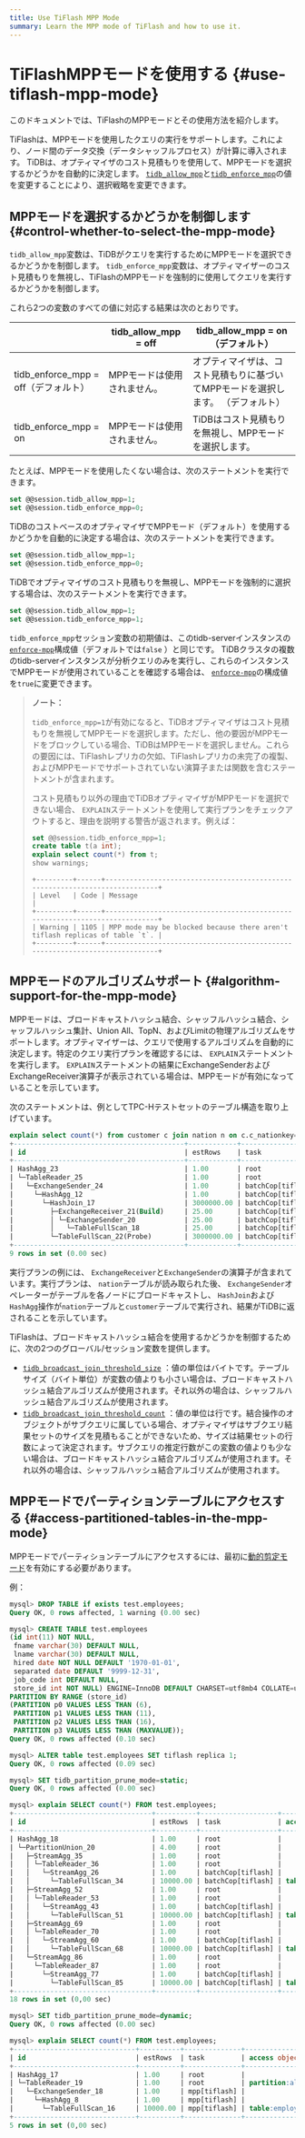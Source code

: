 ```yaml
---
title: Use TiFlash MPP Mode
summary: Learn the MPP mode of TiFlash and how to use it.
---
```


# TiFlashMPPモードを使用する {#use-tiflash-mpp-mode}

このドキュメントでは、TiFlashのMPPモードとその使用方法を紹介します。

TiFlashは、MPPモードを使用したクエリの実行をサポートします。これにより、ノード間のデータ交換（データシャッフルプロセス）が計算に導入されます。 TiDBは、オプティマイザのコスト見積もりを使用して、MPPモードを選択するかどうかを自動的に決定します。 [`tidb_allow_mpp`](/system-variables.md#tidb_allow_mpp-new-in-v50)と[`tidb_enforce_mpp`](/system-variables.md#tidb_enforce_mpp-new-in-v51)の値を変更することにより、選択戦略を変更できます。

## MPPモードを選択するかどうかを制御します {#control-whether-to-select-the-mpp-mode}

`tidb_allow_mpp`変数は、TiDBがクエリを実行するためにMPPモードを選択できるかどうかを制御します。 `tidb_enforce_mpp`変数は、オプティマイザーのコスト見積もりを無視し、TiFlashのMPPモードを強制的に使用してクエリを実行するかどうかを制御します。

これら2つの変数のすべての値に対応する結果は次のとおりです。

|                               | tidb_allow_mpp = off | tidb_allow_mpp = on（デフォルト）                 |
| ----------------------------- | -------------------- | ------------------------------------------ |
| tidb_enforce_mpp = off（デフォルト） | MPPモードは使用されません。      | オプティマイザは、コスト見積もりに基づいてMPPモードを選択します。 （デフォルト） |
| tidb_enforce_mpp = on         | MPPモードは使用されません。      | TiDBはコスト見積もりを無視し、MPPモードを選択します。             |

たとえば、MPPモードを使用したくない場合は、次のステートメントを実行できます。


```sql
set @@session.tidb_allow_mpp=1;
set @@session.tidb_enforce_mpp=0;
```

TiDBのコストベースのオプティマイザでMPPモード（デフォルト）を使用するかどうかを自動的に決定する場合は、次のステートメントを実行できます。


```sql
set @@session.tidb_allow_mpp=1;
set @@session.tidb_enforce_mpp=0;
```

TiDBでオプティマイザのコスト見積もりを無視し、MPPモードを強制的に選択する場合は、次のステートメントを実行できます。


```sql
set @@session.tidb_allow_mpp=1;
set @@session.tidb_enforce_mpp=1;
```

<CustomContent platform="tidb">

`tidb_enforce_mpp`セッション変数の初期値は、このtidb-serverインスタンスの[`enforce-mpp`](/tidb-configuration-file.md#enforce-mpp)構成値（デフォルトでは`false` ）と同じです。 TiDBクラスタの複数のtidb-serverインスタンスが分析クエリのみを実行し、これらのインスタンスでMPPモードが使用されていることを確認する場合は、 [`enforce-mpp`](/tidb-configuration-file.md#enforce-mpp)の構成値を`true`に変更できます。

</CustomContent>

> **ノート：**
>
> `tidb_enforce_mpp=1`が有効になると、TiDBオプティマイザはコスト見積もりを無視してMPPモードを選択します。ただし、他の要因がMPPモードをブロックしている場合、TiDBはMPPモードを選択しません。これらの要因には、TiFlashレプリカの欠如、TiFlashレプリカの未完了の複製、およびMPPモードでサポートされていない演算子または関数を含むステートメントが含まれます。
>
> コスト見積もり以外の理由でTiDBオプティマイザがMPPモードを選択できない場合、 `EXPLAIN`ステートメントを使用して実行プランをチェックアウトすると、理由を説明する警告が返されます。例えば：
>
> >
> ```sql
> set @@session.tidb_enforce_mpp=1;
> create table t(a int);
> explain select count(*) from t;
> show warnings;
> ```
>
> ```
> +---------+------+-----------------------------------------------------------------------------+
> | Level   | Code | Message                                                                     |
> +---------+------+-----------------------------------------------------------------------------+
> | Warning | 1105 | MPP mode may be blocked because there aren't tiflash replicas of table `t`. |
> +---------+------+-----------------------------------------------------------------------------+
> ```

## MPPモードのアルゴリズムサポート {#algorithm-support-for-the-mpp-mode}

MPPモードは、ブロードキャストハッシュ結合、シャッフルハッシュ結合、シャッフルハッシュ集計、Union All、TopN、およびLimitの物理アルゴリズムをサポートします。オプティマイザーは、クエリで使用するアルゴリズムを自動的に決定します。特定のクエリ実行プランを確認するには、 `EXPLAIN`ステートメントを実行します。 `EXPLAIN`ステートメントの結果にExchangeSenderおよびExchangeReceiver演算子が表示されている場合は、MPPモードが有効になっていることを示しています。

次のステートメントは、例としてTPC-Hテストセットのテーブル構造を取り上げています。

```sql
explain select count(*) from customer c join nation n on c.c_nationkey=n.n_nationkey;
+------------------------------------------+------------+-------------------+---------------+----------------------------------------------------------------------------+
| id                                       | estRows    | task              | access object | operator info                                                              |
+------------------------------------------+------------+-------------------+---------------+----------------------------------------------------------------------------+
| HashAgg_23                               | 1.00       | root              |               | funcs:count(Column#16)->Column#15                                          |
| └─TableReader_25                         | 1.00       | root              |               | data:ExchangeSender_24                                                     |
|   └─ExchangeSender_24                    | 1.00       | batchCop[tiflash] |               | ExchangeType: PassThrough                                                  |
|     └─HashAgg_12                         | 1.00       | batchCop[tiflash] |               | funcs:count(1)->Column#16                                                  |
|       └─HashJoin_17                      | 3000000.00 | batchCop[tiflash] |               | inner join, equal:[eq(tpch.nation.n_nationkey, tpch.customer.c_nationkey)] |
|         ├─ExchangeReceiver_21(Build)     | 25.00      | batchCop[tiflash] |               |                                                                            |
|         │ └─ExchangeSender_20            | 25.00      | batchCop[tiflash] |               | ExchangeType: Broadcast                                                    |
|         │   └─TableFullScan_18           | 25.00      | batchCop[tiflash] | table:n       | keep order:false                                                           |
|         └─TableFullScan_22(Probe)        | 3000000.00 | batchCop[tiflash] | table:c       | keep order:false                                                           |
+------------------------------------------+------------+-------------------+---------------+----------------------------------------------------------------------------+
9 rows in set (0.00 sec)
```

実行プランの例には、 `ExchangeReceiver`と`ExchangeSender`の演算子が含まれています。実行プランは、 `nation`テーブルが読み取られた後、 `ExchangeSender`オペレーターがテーブルを各ノードにブロードキャストし、 `HashJoin`および`HashAgg`操作が`nation`テーブルと`customer`テーブルで実行され、結果がTiDBに返されることを示しています。

TiFlashは、ブロードキャストハッシュ結合を使用するかどうかを制御するために、次の2つのグローバル/セッション変数を提供します。

-   [`tidb_broadcast_join_threshold_size`](/system-variables.md#tidb_broadcast_join_threshold_count-new-in-v50) ：値の単位はバイトです。テーブルサイズ（バイト単位）が変数の値よりも小さい場合は、ブロードキャストハッシュ結合アルゴリズムが使用されます。それ以外の場合は、シャッフルハッシュ結合アルゴリズムが使用されます。
-   [`tidb_broadcast_join_threshold_count`](/system-variables.md#tidb_broadcast_join_threshold_count-new-in-v50) ：値の単位は行です。結合操作のオブジェクトがサブクエリに属している場合、オプティマイザはサブクエリ結果セットのサイズを見積もることができないため、サイズは結果セットの行数によって決定されます。サブクエリの推定行数がこの変数の値よりも少ない場合は、ブロードキャストハッシュ結合アルゴリズムが使用されます。それ以外の場合は、シャッフルハッシュ結合アルゴリズムが使用されます。

## MPPモードでパーティションテーブルにアクセスする {#access-partitioned-tables-in-the-mpp-mode}

MPPモードでパーティションテーブルにアクセスするには、最初に[動的剪定モード](https://docs.pingcap.com/tidb/stable/partitioned-table#dynamic-pruning-mode)を有効にする必要があります。

例：

```sql
mysql> DROP TABLE if exists test.employees;
Query OK, 0 rows affected, 1 warning (0.00 sec)

mysql> CREATE TABLE test.employees
(id int(11) NOT NULL,
 fname varchar(30) DEFAULT NULL,
 lname varchar(30) DEFAULT NULL,
 hired date NOT NULL DEFAULT '1970-01-01',
 separated date DEFAULT '9999-12-31',
 job_code int DEFAULT NULL,
 store_id int NOT NULL) ENGINE=InnoDB DEFAULT CHARSET=utf8mb4 COLLATE=utf8mb4_bin
PARTITION BY RANGE (store_id)
(PARTITION p0 VALUES LESS THAN (6),
 PARTITION p1 VALUES LESS THAN (11),
 PARTITION p2 VALUES LESS THAN (16),
 PARTITION p3 VALUES LESS THAN (MAXVALUE));
Query OK, 0 rows affected (0.10 sec)

mysql> ALTER table test.employees SET tiflash replica 1;
Query OK, 0 rows affected (0.09 sec)

mysql> SET tidb_partition_prune_mode=static;
Query OK, 0 rows affected (0.00 sec)

mysql> explain SELECT count(*) FROM test.employees;
+----------------------------------+----------+-------------------+-------------------------------+-----------------------------------+
| id                               | estRows  | task              | access object                 | operator info                     |
+----------------------------------+----------+-------------------+-------------------------------+-----------------------------------+
| HashAgg_18                       | 1.00     | root              |                               | funcs:count(Column#10)->Column#9  |
| └─PartitionUnion_20              | 4.00     | root              |                               |                                   |
|   ├─StreamAgg_35                 | 1.00     | root              |                               | funcs:count(Column#12)->Column#10 |
|   │ └─TableReader_36             | 1.00     | root              |                               | data:StreamAgg_26                 |
|   │   └─StreamAgg_26             | 1.00     | batchCop[tiflash] |                               | funcs:count(1)->Column#12         |
|   │     └─TableFullScan_34       | 10000.00 | batchCop[tiflash] | table:employees, partition:p0 | keep order:false, stats:pseudo    |
|   ├─StreamAgg_52                 | 1.00     | root              |                               | funcs:count(Column#14)->Column#10 |
|   │ └─TableReader_53             | 1.00     | root              |                               | data:StreamAgg_43                 |
|   │   └─StreamAgg_43             | 1.00     | batchCop[tiflash] |                               | funcs:count(1)->Column#14         |
|   │     └─TableFullScan_51       | 10000.00 | batchCop[tiflash] | table:employees, partition:p1 | keep order:false, stats:pseudo    |
|   ├─StreamAgg_69                 | 1.00     | root              |                               | funcs:count(Column#16)->Column#10 |
|   │ └─TableReader_70             | 1.00     | root              |                               | data:StreamAgg_60                 |
|   │   └─StreamAgg_60             | 1.00     | batchCop[tiflash] |                               | funcs:count(1)->Column#16         |
|   │     └─TableFullScan_68       | 10000.00 | batchCop[tiflash] | table:employees, partition:p2 | keep order:false, stats:pseudo    |
|   └─StreamAgg_86                 | 1.00     | root              |                               | funcs:count(Column#18)->Column#10 |
|     └─TableReader_87             | 1.00     | root              |                               | data:StreamAgg_77                 |
|       └─StreamAgg_77             | 1.00     | batchCop[tiflash] |                               | funcs:count(1)->Column#18         |
|         └─TableFullScan_85       | 10000.00 | batchCop[tiflash] | table:employees, partition:p3 | keep order:false, stats:pseudo    |
+----------------------------------+----------+-------------------+-------------------------------+-----------------------------------+
18 rows in set (0,00 sec)

mysql> SET tidb_partition_prune_mode=dynamic;
Query OK, 0 rows affected (0.00 sec)

mysql> explain SELECT count(*) FROM test.employees;
+------------------------------+----------+--------------+-----------------+---------------------------------------------------------+
| id                           | estRows  | task         | access object   | operator info                                           |
+------------------------------+----------+--------------+-----------------+---------------------------------------------------------+
| HashAgg_17                   | 1.00     | root         |                 | funcs:count(Column#11)->Column#9                        |
| └─TableReader_19             | 1.00     | root         | partition:all   | data:ExchangeSender_18                                  |
|   └─ExchangeSender_18        | 1.00     | mpp[tiflash] |                 | ExchangeType: PassThrough                               |
|     └─HashAgg_8              | 1.00     | mpp[tiflash] |                 | funcs:count(1)->Column#11                               |
|       └─TableFullScan_16     | 10000.00 | mpp[tiflash] | table:employees | keep order:false, stats:pseudo, PartitionTableScan:true |
+------------------------------+----------+--------------+-----------------+---------------------------------------------------------+
5 rows in set (0,00 sec)
```
